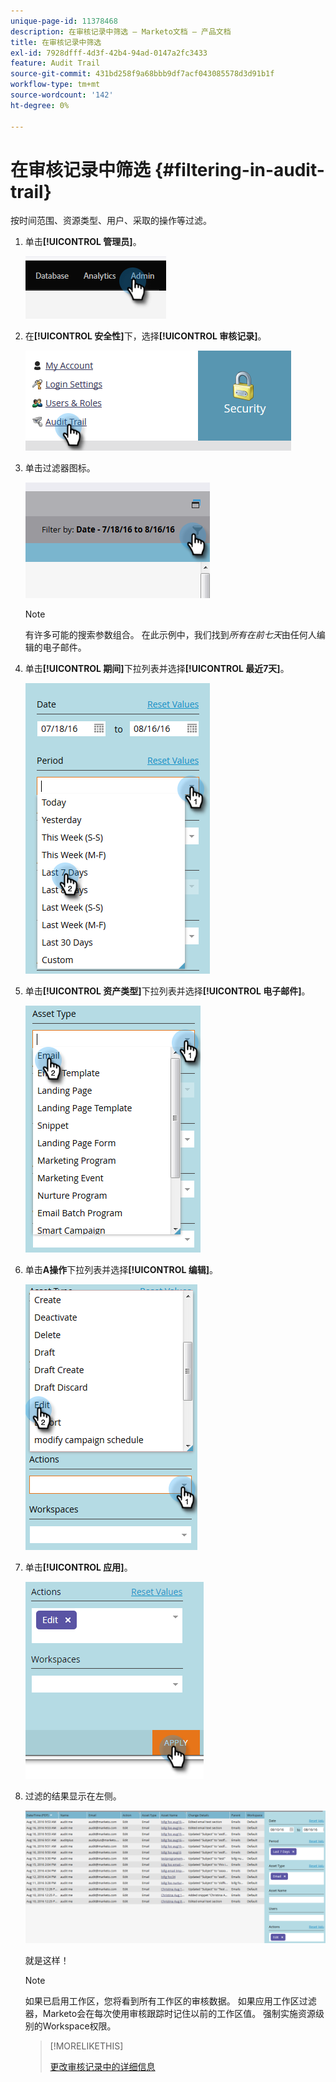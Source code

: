 ```yaml
---
unique-page-id: 11378468
description: 在审核记录中筛选 — Marketo文档 — 产品文档
title: 在审核记录中筛选
exl-id: 7928dfff-4d3f-42b4-94ad-0147a2fc3433
feature: Audit Trail
source-git-commit: 431bd258f9a68bbb9df7acf043085578d3d91b1f
workflow-type: tm+mt
source-wordcount: '142'
ht-degree: 0%

---
```


# 在审核记录中筛选 {#filtering-in-audit-trail}

按时间范围、资源类型、用户、采取的操作等过滤。

1. 单击&#x200B;**[!UICONTROL 管理员]**。

   ![](assets/filtering-in-audit-trail-1.png)

1. 在&#x200B;**[!UICONTROL 安全性]**&#x200B;下，选择&#x200B;**[!UICONTROL 审核记录]**。

   ![](assets/filtering-in-audit-trail-2.png)

1. 单击过滤器图标。

   ![](assets/filtering-in-audit-trail-3.png)

   >[!NOTE]
   >
   >有许多可能的搜索参数组合。 在此示例中，我们找到&#x200B;_所有在前七天_&#x200B;由任何人编辑的电子邮件。

1. 单击&#x200B;**[!UICONTROL 期间]**&#x200B;下拉列表并选择&#x200B;**[!UICONTROL 最近7天]**。

   ![](assets/filtering-in-audit-trail-4.png)

1. 单击&#x200B;**[!UICONTROL 资产类型]**&#x200B;下拉列表并选择&#x200B;**[!UICONTROL 电子邮件]**。

   ![](assets/filtering-in-audit-trail-5.png)

1. 单击&#x200B;**A操作**&#x200B;下拉列表并选择&#x200B;**[!UICONTROL 编辑]**。

   ![](assets/filtering-in-audit-trail-6.png)

1. 单击&#x200B;**[!UICONTROL 应用]**。

   ![](assets/filtering-in-audit-trail-7.png)

1. 过滤的结果显示在左侧。

   ![](assets/filtering-in-audit-trail-8.png)

   就是这样！

   >[!NOTE]
   >
   >如果已启用工作区，您将看到所有工作区的审核数据。 如果应用工作区过滤器，Marketo会在每次使用审核跟踪时记住以前的工作区值。 强制实施资源级别的Workspace权限。

   >[!MORELIKETHIS]
   >
   >[更改审核记录中的详细信息](/help/marketo/product-docs/administration/audit-trail/change-details-in-audit-trail.md)
